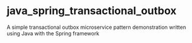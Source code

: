 # java_spring_transactional_outbox
A simple transactional outbox microservice pattern demonstration written using Java with the Spring framework
